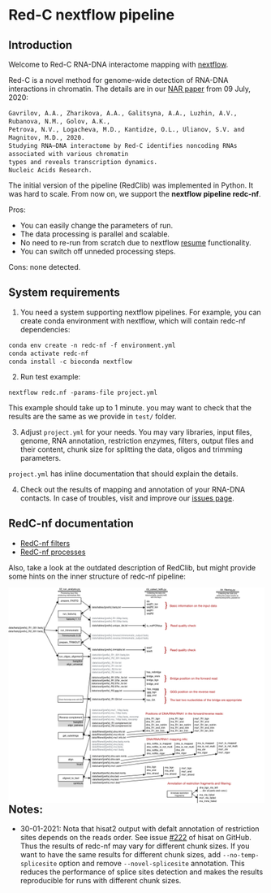 # Red-C nextflow pipeline

## Introduction

Welcome to Red-C RNA-DNA interactome mapping with [nextflow](https://www.nextflow.io/).

Red-C is a novel method for genome-wide detection of RNA-DNA interactions in chromatin.
The details are in our [NAR paper](https://doi.org/10.1093/nar/gkaa457) from 09 July, 2020:

```
Gavrilov, A.A., Zharikova, A.A., Galitsyna, A.A., Luzhin, A.V., Rubanova, N.M., Golov, A.K., 
Petrova, N.V., Logacheva, M.D., Kantidze, O.L., Ulianov, S.V. and Magnitov, M.D., 2020. 
Studying RNA–DNA interactome by Red-C identifies noncoding RNAs associated with various chromatin 
types and reveals transcription dynamics. 
Nucleic Acids Research.
```

The initial version of the pipeline (RedClib) was implemented in Python. It was hard to scale. 
From now on, we support the **nextflow pipeline redc-nf**. 

Pros:
  - You can easily change the parameters of run. 
  - The data processing is parallel and scalable. 
  - No need to re-run from scratch due to nextflow [resume](https://www.nextflow.io/blog/2019/demystifying-nextflow-resume.html) functionality. 
  - You can switch off unneded processing steps. 

Cons: none detected.

## System requirements

1. You need a system supporting nextflow pipelines. For example, you can create conda environment with nextflow, 
   which will contain redc-nf dependencies:

```
conda env create -n redc-nf -f environment.yml 
conda activate redc-nf
conda install -c bioconda nextflow
```
   
2. Run test example:

```
nextflow redc.nf -params-file project.yml
```

This example should take up to 1 minute. 
you may want to check that the results are the same as we provide in `test/` folder. 

3. Adjust `project.yml` for your needs. You may vary libraries, 
   input files, genome, RNA annotation, restriction enzymes, filters, 
   output files and their content, 
   chunk size for splitting the data, oligos and trimming parameters. 
   
`project.yml` has inline documentation that should explain the details. 

4. Check out the results of mapping and annotation of your RNA-DNA contacts. 
   In case of troubles, visit and improve our [issues page](https://github.com/agalitsyna/RedClib/issues).

## RedC-nf documentation

- [RedC-nf filters](https://github.com/agalitsyna/RedClib/blob/redc-nextflow/docs/filters.rst)
- [RedC-nf processes](https://github.com/agalitsyna/RedClib/blob/redc-nextflow/docs/processes.rst)

Also, take a look at the outdated description of RedClib, but might provide some hints on the inner 
structure of redc-nf pipeline: 

<img src="img/RedC_pipeline.png"
     alt="RedC pipeline information"
     style="float: left; margin-right: 10px;" />

## Notes: 

- 30-01-2021: Nota that hisat2 output with defalt annotation of restriction sites depends on the reads order. 
See issue [#222](https://github.com/DaehwanKimLab/hisat2/issues/222) of hisat on GitHub.
Thus the results of redc-nf may vary for different chunk sizes. 
If you want to have the same results for different chunk sizes, add `--no-temp-splicesite` option and remove `--novel-splicesite` annotation.
This reduces the performance of splice sites detection and makes the results reproducible for runs with different chunk sizes. 
